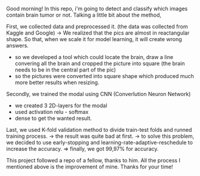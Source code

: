 Good morning! 
In this repo, i'm going to detect and classify which images contain brain tumor or not. 
Talking a little bit about the method, 

First, we collected data and preprocessed it. (the data was collected from Kaggle and Google) 
-> We realized that the pics are almost in reactangular shape. So that, when we scale it for model learning, it will create wrong answers. 
+ so we developed a tool which could locate the brain, draw a line convering all the brain and cropped the picture into square (the brain needs to be in the central part of the pic) 
+  so the pictures were converted into square shape which produced much more better results when resizing. 

Secondly, we trained the modal using CNN (Converlution Neuron Network) 
+ we created 3 2D-layers for the modal
+ used activation relu - softmax
+ dense to get the wanted result.

Last, we used K-fold validation method to divide train-test folds and runned training process. 
-> the result was quite bad at first. 
-> to solve this problem, we decided to use early-stopping and learning-rate-adaptive-reschedule to increase the accuracy. 
=> finally, we got 99,97% for accuracy. 

This project followed a repo of a fellow, thanks to him. 
All the process I mentioned above is the improvement of mine. 
Thanks for your time! 
